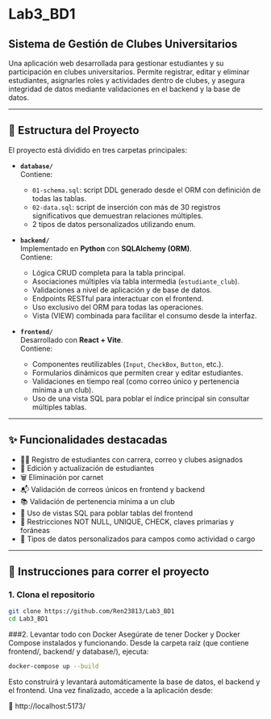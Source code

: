 # Lab3_BD1
## Sistema de Gestión de Clubes Universitarios

Una aplicación web desarrollada para gestionar estudiantes y su participación en clubes universitarios. Permite registrar, editar y eliminar estudiantes, asignarles roles y actividades dentro de clubes, y asegura integridad de datos mediante validaciones en el backend y la base de datos.

---

## 📁 Estructura del Proyecto

El proyecto está dividido en tres carpetas principales:

- **`database/`**  
  Contiene:
  - `01-schema.sql`: script DDL generado desde el ORM con definición de todas las tablas.
  - `02-data.sql`: script de inserción con más de 30 registros significativos que demuestran relaciones múltiples.
  - 2 tipos de datos personalizados utilizando enum.

- **`backend/`**  
  Implementado en **Python** con **SQLAlchemy (ORM)**.  
  Contiene:
  - Lógica CRUD completa para la tabla principal.
  - Asociaciones múltiples vía tabla intermedia (`estudiante_club`).
  - Validaciones a nivel de aplicación y de base de datos.
  - Endpoints RESTful para interactuar con el frontend.
  - Uso exclusivo del ORM para todas las operaciones.
  - Vista (VIEW) combinada para facilitar el consumo desde la interfaz.

- **`frontend/`**  
  Desarrollado con **React + Vite**.  
  Contiene:
  - Componentes reutilizables (`Input`, `CheckBox`, `Button`, etc.).
  - Formularios dinámicos que permiten crear y editar estudiantes.
  - Validaciones en tiempo real (como correo único y pertenencia mínima a un club).
  - Uso de una vista SQL para poblar el índice principal sin consultar múltiples tablas.

---

## ✨ Funcionalidades destacadas

- 🧍‍♂️ Registro de estudiantes con carrera, correo y clubes asignados
- 🔁 Edición y actualización de estudiantes
- 🗑️ Eliminación por carnet
- 📬 Validación de correos únicos en frontend y backend
- 📚 Validación de pertenencia mínima a un club
- 📄 Uso de vistas SQL para poblar tablas del frontend
- 🔐 Restricciones NOT NULL, UNIQUE, CHECK, claves primarias y foráneas
- 🧪 Tipos de datos personalizados para campos como actividad o cargo

---

## 🚀 Instrucciones para correr el proyecto

### 1. Clona el repositorio

```bash
git clone https://github.com/Ren23813/Lab3_BD1
cd Lab3_BD1
```

###2. Levantar todo con Docker
Asegúrate de tener Docker y Docker Compose instalados y funcionando.
Desde la carpeta raíz (que contiene frontend/, backend/ y database/), ejecuta:

```bash
docker-compose up --build
```

Esto construirá y levantará automáticamente la base de datos, el backend y el frontend.
Una vez finalizado, accede a la aplicación desde:

📍 http://localhost:5173/


